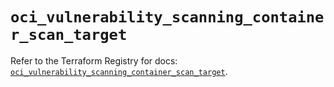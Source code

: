 # `oci_vulnerability_scanning_container_scan_target`

Refer to the Terraform Registry for docs: [`oci_vulnerability_scanning_container_scan_target`](https://registry.terraform.io/providers/oracle/oci/7.19.0/docs/resources/vulnerability_scanning_container_scan_target).
